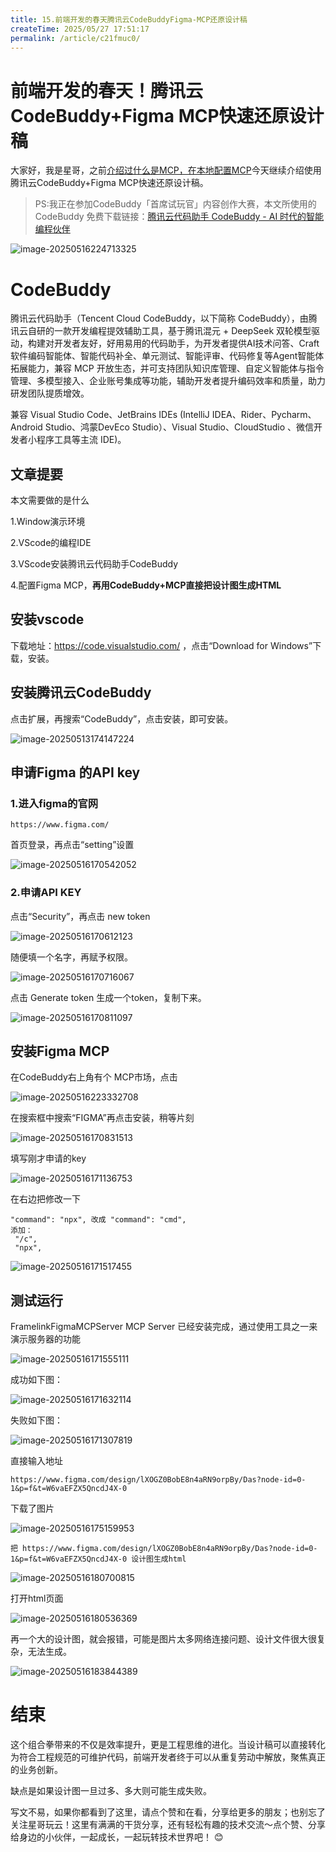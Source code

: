 ```yaml
---
title: 15.前端开发的春天腾讯云CodeBuddyFigma-MCP还原设计稿
createTime: 2025/05/27 17:51:17
permalink: /article/c21fmuc0/
---
```

# 前端开发的春天！腾讯云CodeBuddy+Figma MCP快速还原设计稿



大家好，我是星哥，之前[介绍过什么是MCP，在本地配置MCP](https://mp.weixin.qq.com/s/q6FoaCAQeEx42foGvlQihA)今天继续介绍使用腾讯云CodeBuddy+Figma MCP快速还原设计稿。

> PS:我正在参加CodeBuddy「首席试玩官」内容创作大赛，本文所使用的 CodeBuddy 免费下载链接：[腾讯云代码助手 CodeBuddy - AI 时代的智能编程伙伴](https://copilot.tencent.com/?fromSource=gwzcw.9661261.9661261.9661261&utm_medium=cpc&utm_id=gwzcw.9661261.9661261.9661261&from_column=20421&from=20421)

![image-20250516224713325](https://imgoss.xgss.net/picgo2025/image-20250516224713325.png?aliyun)

# CodeBuddy

腾讯云代码助手（Tencent Cloud CodeBuddy，以下简称 CodeBuddy），由腾讯云自研的一款开发编程提效辅助工具，基于腾讯混元 + DeepSeek 双轮模型驱动，构建对开发者友好，好用易用的代码助手，为开发者提供AI技术问答、Craft软件编码智能体、智能代码补全、单元测试、智能评审、代码修复等Agent智能体拓展能力，兼容 MCP 开放生态，并可支持团队知识库管理、自定义智能体与指令管理、多模型接入、企业账号集成等功能，辅助开发者提升编码效率和质量，助力研发团队提质增效。

兼容 Visual Studio Code、JetBrains IDEs (IntelliJ IDEA、Rider、Pycharm、Android Studio、鸿蒙DevEco Studio）、Visual Studio、CloudStudio 、微信开发者小程序工具等主流 IDE)。

## 文章提要

本文需要做的是什么

1.Window演示环境

2.VScode的编程IDE

3.VScode安装腾讯云代码助手CodeBuddy

4.配置Figma MCP，**再用CodeBuddy+MCP直接把设计图生成HTML**



## 安装vscode

下载地址：https://code.visualstudio.com/ ，点击“Download for Windows”下载，安装。

## 安装腾讯云CodeBuddy

点击扩展，再搜索“CodeBuddy”，点击安装，即可安装。

![image-20250513174147224](https://imgoss.xgss.net/picgo2025/image-20250513174147224.png?aliyun)



## 申请Figma 的API key

### 1.进入figma的官网

```
https://www.figma.com/ 
```

首页登录，再点击“setting”设置

![image-20250516170542052](https://imgoss.xgss.net/picgo2025/image-20250516170542052.png?aliyun)

### 2.申请API KEY

点击“Security”，再点击 new token



![image-20250516170612123](https://imgoss.xgss.net/picgo2025/image-20250516170612123.png?aliyun)

随便填一个名字，再赋予权限。

![image-20250516170716067](https://imgoss.xgss.net/picgo2025/image-20250516170716067.png?aliyun)

点击 Generate token 生成一个token，复制下来。

![image-20250516170811097](https://imgoss.xgss.net/picgo2025/image-20250516170811097.png?aliyun)



## 安装Figma MCP

在CodeBuddy右上角有个 MCP市场，点击

![image-20250516223332708](https://imgoss.xgss.net/picgo2025/image-20250516223332708.png?aliyun)

在搜索框中搜索“FIGMA”再点击安装，稍等片刻

![image-20250516170831513](https://imgoss.xgss.net/picgo2025/image-20250516170831513.png?aliyun)

填写刚才申请的key

![image-20250516171136753](https://imgoss.xgss.net/picgo2025/image-20250516171136753.png?aliyun)

在右边把修改一下

```
"command": "npx", 改成 "command": "cmd",
添加：
 "/c",
 "npx",
```

![image-20250516171517455](https://imgoss.xgss.net/picgo2025/image-20250516171517455.png?aliyun)

## 测试运行

FramelinkFigmaMCPServer MCP Server 已经安装完成，通过使用工具之一来演示服务器的功能

![image-20250516171555111](https://imgoss.xgss.net/picgo2025/image-20250516171555111.png?aliyun)

成功如下图：

![image-20250516171632114](https://imgoss.xgss.net/picgo2025/image-20250516171632114.png?aliyun)

失败如下图：

![image-20250516171307819](https://imgoss.xgss.net/picgo2025/image-20250516171307819.png?aliyun)

直接输入地址

```
https://www.figma.com/design/lXOGZ0BobE8n4aRN9orpBy/Das?node-id=0-1&p=f&t=W6vaEFZX5QncdJ4X-0
```

下载了图片

![image-20250516175159953](https://imgoss.xgss.net/picgo2025/image-20250516175159953.png?aliyun)





```
把 https://www.figma.com/design/lXOGZ0BobE8n4aRN9orpBy/Das?node-id=0-1&p=f&t=W6vaEFZX5QncdJ4X-0 设计图生成html
```

![image-20250516180700815](https://imgoss.xgss.net/picgo2025/image-20250516180700815.png?aliyun)

打开html页面



![image-20250516180536369](https://imgoss.xgss.net/picgo2025/image-20250516180536369.png?aliyun)



再一个大的设计图，就会报错，可能是图片太多网络连接问题、设计文件很大很复杂，无法生成。

![image-20250516183844389](https://imgoss.xgss.net/picgo2025/image-20250516183844389.png?aliyun)



# 结束

这个组合拳带来的不仅是效率提升，更是工程思维的进化。当设计稿可以直接转化为符合工程规范的可维护代码，前端开发者终于可以从重复劳动中解放，聚焦真正的业务创新。

缺点是如果设计图一旦过多、多大则可能生成失败。

写文不易，如果你都看到了这里，请点个赞和在看，分享给更多的朋友；也别忘了关注星哥玩云！这里有满满的干货分享，还有轻松有趣的技术交流～点个赞、分享给身边的小伙伴，一起成长，一起玩转技术世界吧！ 😊

# 



